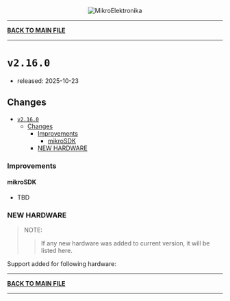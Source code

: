 <p align="center">
  <img src="http://www.mikroe.com/img/designs/beta/logo_small.png?raw=true" alt="MikroElektronika"/>
</p>

---

**[BACK TO MAIN FILE](../../changelog.md)**

---

# `v2.16.0`

+ released: 2025-10-23

## Changes

- [`v2.16.0`](#v2160)
  - [Changes](#changes)
    - [Improvements](#improvements)
      - [mikroSDK](#mikrosdk)
    - [NEW HARDWARE](#new-hardware)

### Improvements

#### mikroSDK

+ TBD

### NEW HARDWARE

> NOTE:
>> If any new hardware was added to current version, it will be listed here.

Support added for following hardware:

---

**[BACK TO MAIN FILE](../../changelog.md)**

---
